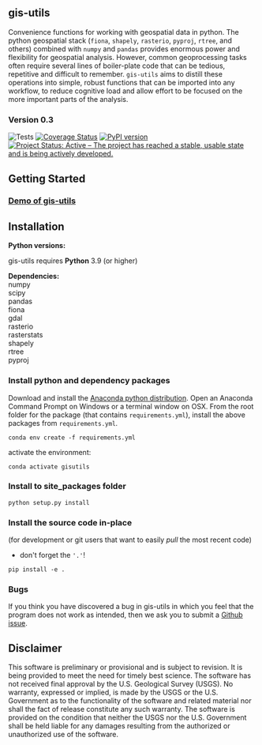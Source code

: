 gis-utils
-----------------------------------------------
Convenience functions for working with geospatial data in python. The python geospatial stack (`fiona`, `shapely`, `rasterio`, `pyproj`, `rtree`, and others) combined with `numpy` and `pandas` provides enormous power and flexibility for geospatial analysis. However, common geoprocessing tasks often require several lines of boiler-plate code that can be tedious, repetitive and difficult to remember. `gis-utils` aims to distill these operations into simple, robust functions that can be imported into any workflow, to reduce cognitive load and allow effort to be focused on the more important parts of the analysis. 



### Version 0.3
![Tests](https://github.com/aleaf/gis-utils/workflows/Tests/badge.svg)
[![Coverage Status](https://codecov.io/github/aleaf/gis-utils/coverage.svg?branch=master)](https://codecov.io/github/aleaf/gis-utils/coverage.svg?branch=master)
[![PyPI version](https://badge.fury.io/py/gis-utils.svg)](https://badge.fury.io/py/gis-utils)
[![Project Status: Active – The project has reached a stable, usable state and is being actively developed.](https://www.repostatus.org/badges/latest/active.svg)](https://www.repostatus.org/#active)

Getting Started
-----------------------------------------------
### [Demo of gis-utils](https://github.com/aleaf/gis-utils/blob/develop/examples/gis-utils_demo.ipynb)


Installation
-----------------------------------------------

**Python versions:**

gis-utils requires **Python** 3.9 (or higher)

**Dependencies:**  
numpy   
scipy  
pandas  
fiona  
gdal  
rasterio  
rasterstats  
shapely  
rtree  
pyproj  

### Install python and dependency packages
Download and install the [Anaconda python distribution](https://www.anaconda.com/distribution/).
Open an Anaconda Command Prompt on Windows or a terminal window on OSX.
From the root folder for the package (that contains `requirements.yml`), install the above packages from `requirements.yml`.

```
conda env create -f requirements.yml
```
activate the environment:

```
conda activate gisutils
```

### Install to site_packages folder
```
python setup.py install
```
### Install the source code in-place
(for development or git users that want to easily *pull* the most recent code)  
* don't forget the `'.'`!

```  
pip install -e .
```

### Bugs

If you think you have discovered a bug in gis-utils in which you feel that the program does not work as intended, then we ask you to submit a [Github issue](https://github.com/aleaf/gis-utils/labels/bug).


Disclaimer
----------

This software is preliminary or provisional and is subject to revision. It is
being provided to meet the need for timely best science. The software has not
received final approval by the U.S. Geological Survey (USGS). No warranty,
expressed or implied, is made by the USGS or the U.S. Government as to the
functionality of the software and related material nor shall the fact of release
constitute any such warranty. The software is provided on the condition that
neither the USGS nor the U.S. Government shall be held liable for any damages
resulting from the authorized or unauthorized use of the software.


